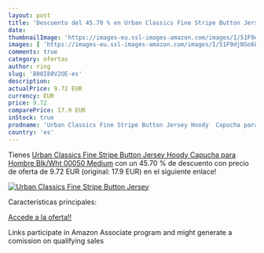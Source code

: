 ```yaml
---
layout: post
title: 'Descuento del 45.70 % en Urban Classics Fine Stripe Button Jersey'
date: 
thumbnailImage: 'https://images-eu.ssl-images-amazon.com/images/I/51F9djNSo6L._SL200_.jpg'
images: [ 'https://images-eu.ssl-images-amazon.com/images/I/51F9djNSo6L._SL200_.jpg' ]
comments: true
category: ofertas
author: ring
slug: 'B00I88V2OE-es'
description:
actualPrice: 9.72 EUR
currency: EUR
price: 9.72
comparePrice: 17.9 EUR
inStock: true
prodname: 'Urban Classics Fine Stripe Button Jersey Hoody  Capucha para Hombre   Blk/Wht 00050  Medium'
country: 'es'
---
```


Tienes [Urban Classics Fine Stripe Button Jersey Hoody  Capucha para Hombre   Blk/Wht 00050  Medium](https://www.amazon.es/dp/B00I88V2OE/?tag=tolees-21) con un 45.70 % de descuento con precio de oferta de 9.72 EUR (original: 17.9 EUR) en el siguiente enlace!

[![Urban Classics Fine Stripe Button Jersey](https://images-eu.ssl-images-amazon.com/images/I/51F9djNSo6L._SL200_.jpg)](https://www.amazon.es/dp/B00I88V2OE/?tag=tolees-21)

Características principales:


[Accede a la oferta!!](https://www.amazon.es/dp/B00I88V2OE/?tag=tolees-21)

Links participate in Amazon Associate program and might generate a comission on qualifying sales


